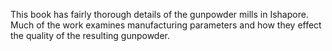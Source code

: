 This book has fairly thorough details of the gunpowder mills in Ishapore.  Much of the work examines manufacturing parameters and how they effect the quality of the resulting gunpowder.
